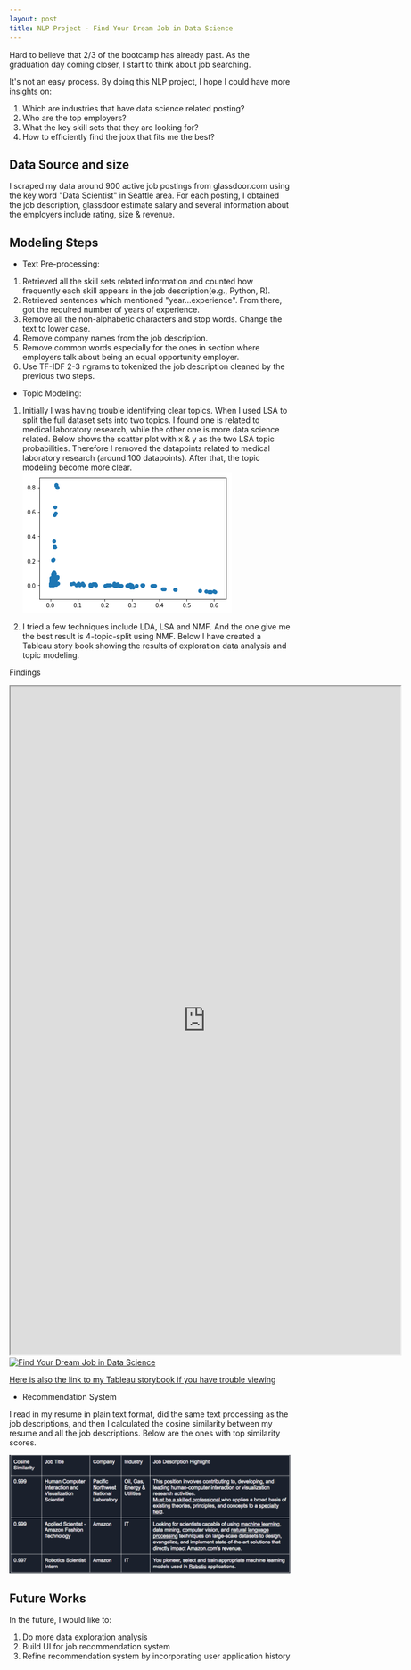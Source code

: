```yaml
---
layout: post
title: NLP Project - Find Your Dream Job in Data Science
---
```

Hard to believe that 2/3 of the bootcamp has already past. As the graduation day coming closer, I start to think about job searching. 

It's not an easy process. By doing this NLP project, I hope I could have more insights on:
1. Which are industries that have data science related posting?
2. Who are the top employers?
3. What the key skill sets that they are looking for?
4. How to efficiently find the jobx that fits me the best?


## Data Source and size

I scraped my data around 900 active job postings from glassdoor.com using the key word "Data Scientist" in Seattle area. For each posting, I obtained the job description, glassdoor estimate salary and several information about the employers include rating, size & revenue. 


## Modeling Steps   

* Text Pre-processing:

1. Retrieved all the skill sets related information and counted how frequently each skill appears in the job description(e.g., Python, R).
2. Retrieved sentences which mentioned "year...experience". From there, got the required number of years of experience.
3. Remove all the non-alphabetic characters and stop words. Change the text to lower case. 
3. Remove company names from the job description.
4. Remove common words especially for the ones in section where employers talk about being an equal opportunity employer.
5. Use TF-IDF 2-3 ngrams to tokenized the job description cleaned by the previous two steps.

* Topic Modeling:

1. Initially I was having trouble identifying clear topics. When I used LSA to split the full dataset sets into two topics. I found one is related to medical laboratory research, while the other one is more data science related. Below shows the scatter plot with x & y as the two LSA topic probabilities. Therefore I removed the datapoints related to medical laboratory research (around 100 datapoints). After that, the topic modeling become more clear. 
![](/images/LSA_split_to_2.png?raw=true) 

2. I tried a few techniques include LDA, LSA and NMF. And the one give me the best result is 4-topic-split using NMF. Below I have created a Tableau story book showing the results of exploration data analysis and topic modeling. 
 
Findings

<iframe src="https://public.tableau.com/views/Metis-Project4/FindYourDreamJobinDataScience?:embed=y&:display_count=yes&publish=yes"
 width="700" height="1200"></iframe>

<div class='tableauPlaceholder' id='viz1521400757400' style='position:
relative'><noscript><a href='#'><img alt='Find Your Dream Job in Data Science '
src='https:&#47;&#47;public.tableau.com&#47;static&#47;images&#47;Me&#47;Metis-Project4&#47;FindYourDreamJobinDataScience&#47;1_rss.png'
style='border: none' /></a></noscript><object class='tableauViz'
style='display:none;'><param name='host_url'
value='https%3A%2F%2Fpublic.tableau.com%2F' /> <param name='embed_code_version'
value='3' /> <param name='site_root' value='' /><param name='name'
value='Metis-Project4&#47;FindYourDreamJobinDataScience' /><param name='tabs'
value='no' /><param name='toolbar' value='yes' /><param name='static_image'
value='https:&#47;&#47;public.tableau.com&#47;static&#47;images&#47;Me&#47;Metis-Project4&#47;FindYourDreamJobinDataScience&#47;1.png'
/> <param name='animate_transition' value='yes' /><param
name='display_static_image' value='yes' /><param name='display_spinner'
value='yes' /><param name='display_overlay' value='yes' /><param
name='display_count' value='yes' /></object></div>                <script
type='text/javascript'>                    var divElement =
document.getElementById('viz1521400757400');                    var vizElement
= divElement.getElementsByTagName('object')[0];
vizElement.style.width='100%';vizElement.style.height=(divElement.offsetWidth*0.75)+'px';
var scriptElement = document.createElement('script');
scriptElement.src = 'https://public.tableau.com/javascripts/api/viz_v1.js';
vizElement.parentNode.insertBefore(scriptElement, vizElement);
</script>

[Here is also the link to my Tableau storybook if you have trouble viewing](https://public.tableau.com/views/Metis-Project4/FindYourDreamJobinDataScience?:embed=y&:display_count=yes&publish=yes)

* Recommendation System

I read in my resume in plain text format, did the same text processing as the job descriptions, and then I calculated the cosine similarity between my resume and all the job descriptions. Below are the ones with top similarity scores.

![](/images/Recommendation_result.png?raw=true) 

## Future Works 

In the future, I would like to:
1. Do more data exploration analysis
2. Build UI for job recommendation system
3. Refine recommendation system by incorporating user application history



